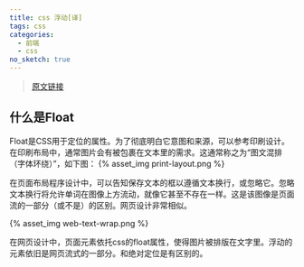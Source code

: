 ```yaml
---
title: css 浮动[译]
tags: css
categories:
  - 前端
  - css
no_sketch: true
---
```


> [原文链接](https://css-tricks.com/all-about-floats/)

## 什么是Float
Float是CSS用于定位的属性。为了彻底明白它意图和来源，可以参考印刷设计。在印刷布局中，通常图片会有被包裹在文本里的需求。这通常称之为“图文混排（字体环绕）”，如下图：
{% asset_img print-layout.png %}

在页面布局程序设计中，可以告知保存文本的框以遵循文本换行，或忽略它。忽略文本换行将允许单词在图像上方流动，就像它甚至不存在一样。这是该图像是页面流的一部分（或不是）的区别。网页设计非常相似。

{% asset_img web-text-wrap.png %}

在网页设计中，页面元素依托css的float属性，使得图片被排版在文字里。浮动的元素依旧是网页流式的一部分。和绝对定位是有区别的。